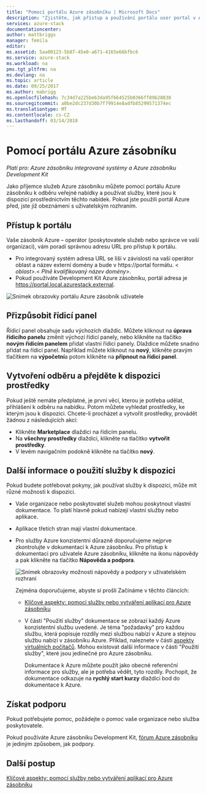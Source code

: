```yaml
---
title: "Pomocí portálu Azure zásobníku | Microsoft Docs"
description: "Zjistěte, jak přístup a používání portálu user portal v Azure zásobníku."
services: azure-stack
documentationcenter: 
author: mattbriggs
manager: femila
editor: 
ms.assetid: 5aa00123-5b87-45e0-a671-4165e66bfbc6
ms.service: azure-stack
ms.workload: na
pms.tgt_pltfrm: na
ms.devlang: na
ms.topic: article
ms.date: 09/25/2017
ms.author: mabrigg
ms.openlocfilehash: 7c34d7a225be63da95f664525b0366ff89b28838
ms.sourcegitcommit: a0be2dc237d30b7f79914e8adfb85299571374ec
ms.translationtype: MT
ms.contentlocale: cs-CZ
ms.lasthandoff: 03/14/2018
---
```

# <a name="using-the-azure-stack-portal"></a>Pomocí portálu Azure zásobníku

*Platí pro: Azure zásobníku integrované systémy a Azure zásobníku Development Kit*

Jako příjemce služeb Azure zásobníku můžete pomocí portálu Azure zásobníku k odběru veřejné nabídky a používat služby, které jsou k dispozici prostřednictvím těchto nabídek. Pokud jste použili portál Azure před, jste již obeznámeni s uživatelským rozhraním.

## <a name="access-the-portal"></a>Přístup k portálu

Vaše zásobník Azure – operátor (poskytovatele služeb nebo správce ve vaší organizaci), vám poradí správnou adresu URL pro přístup k portálu. 

- Pro integrovaný systém adresa URL se liší v závislosti na vaší operátor oblast a název externí domény a bude v https://portal formátu. &lt; *oblast*&gt;.&lt; *Plně kvalifikovaný název domény*&gt;.
- Pokud používáte Development Kit Azure zásobníku, portál adresa je https://portal.local.azurestack.external.

![Snímek obrazovky portálu Azure zásobník uživatele](media/azure-stack-use-portal/UserPortal.png)

## <a name="customize-the-dashboard"></a>Přizpůsobit řídicí panel

Řídicí panel obsahuje sadu výchozích dlaždic. Můžete kliknout na **úprava řídicího panelu** změnit výchozí řídicí panely, nebo klikněte na tlačítko **novým řídicím panelem** přidat vlastní řídicí panely. Dlaždice můžete snadno přidat na řídicí panel. Například můžete kliknout na **nový**, klikněte pravým tlačítkem na **výpočetní**a potom klikněte na **připnout na řídicí panel**.

## <a name="create-subscription-and-browse-available-resources"></a>Vytvoření odběru a přejděte k dispozici prostředky
 
Pokud ještě nemáte předplatné, je první věcí, kterou je potřeba udělat, přihlášení k odběru na nabídku. Potom můžete vyhledat prostředky, ke kterým jsou k dispozici. Chcete-li procházet a vytvořit prostředky, provádět žádnou z následujících akcí:

- Klikněte **Marketplace** dlaždici na řídicím panelu. 
- Na **všechny prostředky** dlaždici, klikněte na tlačítko **vytvořit prostředky**.
- V levém navigačním podokně klikněte na tlačítko **nový**.

## <a name="learn-how-to-use-available-services"></a>Další informace o použití služby k dispozici

Pokud budete potřebovat pokyny, jak používat služby k dispozici, může mít různé možnosti k dispozici.

- Vaše organizace nebo poskytovatel služeb mohou poskytnout vlastní dokumentace. To platí hlavně pokud nabízejí vlastní služby nebo aplikace.
- Aplikace třetích stran mají vlastní dokumentace.
- Pro služby Azure konzistentní důrazně doporučujeme nejprve zkontrolujte v dokumentaci k Azure zásobníku. Pro přístup k dokumentaci pro uživatele Azure zásobníku, klikněte na ikonu nápovědy a pak klikněte na tlačítko **Nápověda a podpora**.
 
    ![Snímek obrazovky možnosti nápovědy a podpory v uživatelském rozhraní](media/azure-stack-use-portal/HelpAndSupport.png)

    Zejména doporučujeme, abyste si prošli Začínáme v těchto článcích:

    - [Klíčové aspekty: pomocí služby nebo vytváření aplikací pro Azure zásobníku](azure-stack-considerations.md)
    - V části "Použití služby" dokumentace se zobrazí každý Azure konzistentní službu uvedené. Je téma "požadavky" pro každou službu, která popisuje rozdíly mezi službou nabízí v Azure a stejnou službu nabízí v zásobníku Azure. Příklad, naleznete v části [aspekty virtuálních počítačů](azure-stack-vm-considerations.md). Mohou existovat další informace v části "Použití služby", které jsou jedinečné pro Azure zásobníku. 
     
      Dokumentace k Azure můžete použít jako obecné referenční informace pro služby, ale je potřeba vědět, tyto rozdíly. Pochopit, že dokumentace odkazuje na **rychlý start kurzy** dlaždici bod do dokumentace k Azure.

## <a name="get-support"></a>Získat podporu

Pokud potřebujete pomoc, požádejte o pomoc vaše organizace nebo služba poskytovatele. 

Pokud používáte Azure zásobníku Development Kit, [fórum Azure zásobníku](https://social.msdn.microsoft.com/Forums/azure/home?forum=azurestack) je jediným způsobem, jak podpory.

## <a name="next-steps"></a>Další postup

[Klíčové aspekty: pomocí služby nebo vytváření aplikací pro Azure zásobníku](azure-stack-considerations.md)
